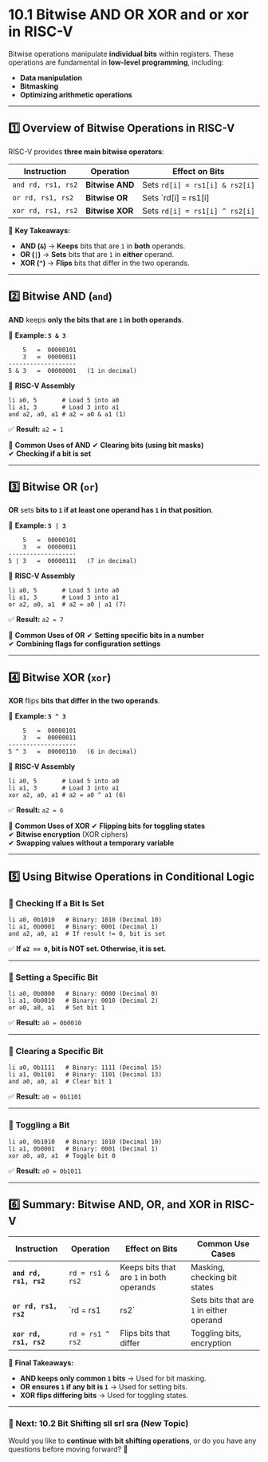 # **10.1 Bitwise AND OR XOR and or xor in RISC-V**

Bitwise operations manipulate **individual bits** within registers. These operations are fundamental in **low-level programming**, including:

- **Data manipulation**
- **Bitmasking**
- **Optimizing arithmetic operations**

---

## **1️⃣ Overview of Bitwise Operations in RISC-V**

RISC-V provides **three main bitwise operators**:

|**Instruction**|**Operation**|**Effect on Bits**|
|---|---|---|
|`and rd, rs1, rs2`|**Bitwise AND**|Sets `rd[i] = rs1[i] & rs2[i]`|
|`or rd, rs1, rs2`|**Bitwise OR**|Sets `rd[i] = rs1[i]|
|`xor rd, rs1, rs2`|**Bitwise XOR**|Sets `rd[i] = rs1[i] ^ rs2[i]`|

📌 **Key Takeaways:**

- **AND (`&`)** → **Keeps** bits that are `1` in **both** operands.
- **OR (`|`)** → **Sets** bits that are `1` in **either** operand.
- **XOR (`^`)** → **Flips** bits that differ in the two operands.

---

## **2️⃣ Bitwise AND (`and`)**

**AND** keeps **only the bits that are `1` in both operands**.

📌 **Example: `5 & 3`**

```
    5   =  00000101
    3   =  00000011
-------------------
5 & 3   =  00000001   (1 in decimal)
```

📌 **RISC-V Assembly**

```assembly
li a0, 5       # Load 5 into a0
li a1, 3       # Load 3 into a1
and a2, a0, a1 # a2 = a0 & a1 (1)
```

✅ **Result:** `a2 = 1`

📌 **Common Uses of AND** ✔ **Clearing bits (using bit masks)**  
✔ **Checking if a bit is set**

---

## **3️⃣ Bitwise OR (`or`)**

**OR** sets **bits to `1` if at least one operand has `1` in that position**.

📌 **Example: `5 | 3`**

```
    5   =  00000101
    3   =  00000011
-------------------
5 | 3   =  00000111   (7 in decimal)
```

📌 **RISC-V Assembly**

```assembly
li a0, 5       # Load 5 into a0
li a1, 3       # Load 3 into a1
or a2, a0, a1  # a2 = a0 | a1 (7)
```

✅ **Result:** `a2 = 7`

📌 **Common Uses of OR** ✔ **Setting specific bits in a number**  
✔ **Combining flags for configuration settings**

---

## **4️⃣ Bitwise XOR (`xor`)**

**XOR** flips **bits that differ in the two operands**.

📌 **Example: `5 ^ 3`**

```
    5   =  00000101
    3   =  00000011
-------------------
5 ^ 3   =  00000110   (6 in decimal)
```

📌 **RISC-V Assembly**

```assembly
li a0, 5       # Load 5 into a0
li a1, 3       # Load 3 into a1
xor a2, a0, a1 # a2 = a0 ^ a1 (6)
```

✅ **Result:** `a2 = 6`

📌 **Common Uses of XOR** ✔ **Flipping bits for toggling states**  
✔ **Bitwise encryption** (XOR ciphers)  
✔ **Swapping values without a temporary variable**

---

## **5️⃣ Using Bitwise Operations in Conditional Logic**

### **📌 Checking If a Bit Is Set**

```assembly
li a0, 0b1010   # Binary: 1010 (Decimal 10)
li a1, 0b0001   # Binary: 0001 (Decimal 1)
and a2, a0, a1  # If result != 0, bit is set
```

✅ **If `a2 == 0`, bit is NOT set. Otherwise, it is set.**

---

### **📌 Setting a Specific Bit**

```assembly
li a0, 0b0000   # Binary: 0000 (Decimal 0)
li a1, 0b0010   # Binary: 0010 (Decimal 2)
or a0, a0, a1   # Set bit 1
```

✅ **Result:** `a0 = 0b0010`

---

### **📌 Clearing a Specific Bit**

```assembly
li a0, 0b1111   # Binary: 1111 (Decimal 15)
li a1, 0b1101   # Binary: 1101 (Decimal 13)
and a0, a0, a1  # Clear bit 1
```

✅ **Result:** `a0 = 0b1101`

---

### **📌 Toggling a Bit**

```assembly
li a0, 0b1010   # Binary: 1010 (Decimal 10)
li a1, 0b0001   # Binary: 0001 (Decimal 1)
xor a0, a0, a1  # Toggle bit 0
```

✅ **Result:** `a0 = 0b1011`

---

## **6️⃣ Summary: Bitwise AND, OR, and XOR in RISC-V**

|**Instruction**|**Operation**|**Effect on Bits**|**Common Use Cases**|
|---|---|---|---|
|**`and rd, rs1, rs2`**|`rd = rs1 & rs2`|Keeps bits that are `1` in both operands|Masking, checking bit states|
|**`or rd, rs1, rs2`**|`rd = rs1|rs2`|Sets bits that are `1` in either operand|
|**`xor rd, rs1, rs2`**|`rd = rs1 ^ rs2`|Flips bits that differ|Toggling bits, encryption|

📌 **Final Takeaways:**

- **AND keeps only common `1` bits** → Used for bit masking.
- **OR ensures `1` if any bit is `1`** → Used for setting bits.
- **XOR flips differing bits** → Used for toggling states.

---

### **📌 Next: 10.2 Bit Shifting sll srl sra (New Topic)**

Would you like to **continue with bit shifting operations**, or do you have any questions before moving forward? 🚀
